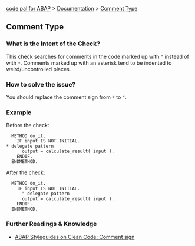 [code pal for ABAP](../../README.md) > [Documentation](../check_documentation.md) > [Comment Type](comment-type.md)

## Comment Type

### What is the Intent of the Check?

This check searches for comments in the code marked up with `"` instead of with `*`. Comments marked up with an asterisk tend to be indented to weird/uncontrolled places.

### How to solve the issue?

You should replace the comment sign from `*` to `"`.

### Example

Before the check:

```abap
  METHOD do_it.
    IF input IS NOT INITIAL.
* delegate pattern
      output = calculate_result( input ).
    ENDIF.
  ENDMETHOD.
```

After the check:

```abap
  METHOD do_it.
    IF input IS NOT INITIAL.
      " delegate pattern
      output = calculate_result( input ).
    ENDIF.
  ENDMETHOD.
```

### Further Readings & Knowledge

* [ABAP Styleguides on Clean Code: Comment sign](https://github.com/SAP/styleguides/blob/master/clean-abap/CleanABAP.md#comment-with--not-with-)
